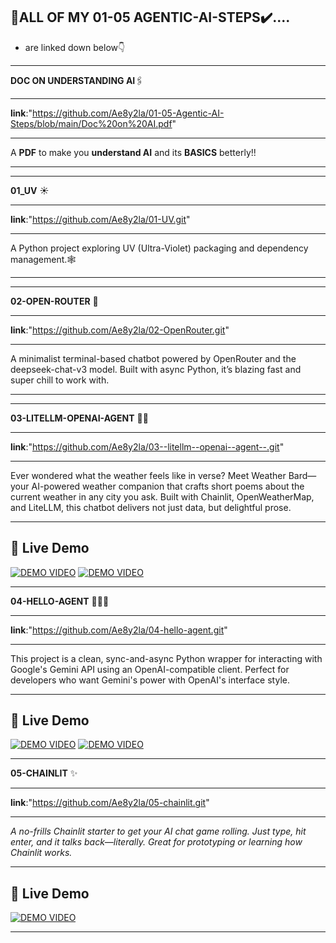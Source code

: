 ## **🤖ALL OF MY 01-05 AGENTIC-AI-STEPS✔️....**

* are linked down below👇 
     
------------------------------------------------------------------------------------------------------------------------------------------------------------------------------------------------------------------
**DOC ON UNDERSTANDING AI**🖇️
***
**link**:"https://github.com/Ae8y2la/01-05-Agentic-AI-Steps/blob/main/Doc%20on%20AI.pdf"
***
A **PDF** to make you **understand AI** and its **BASICS** betterly!!
***
------------------------------------------------------------------------------------------------------------------------------------------------------------------------------------------------------------------
**01_UV** ☀️
***
**link**:"https://github.com/Ae8y2la/01-UV.git"
***
A Python project exploring UV (Ultra-Violet) packaging and dependency management.🕸️
***
------------------------------------------------------------------------------------------------------------------------------------------------------------------------------------------------------------------
**02-OPEN-ROUTER** 📂
***
**link**:"https://github.com/Ae8y2la/02-OpenRouter.git"
***
A minimalist terminal-based chatbot powered by OpenRouter and the deepseek-chat-v3 model. Built with async Python, it’s blazing fast and super chill to work with.
***
------------------------------------------------------------------------------------------------------------------------------------------------------------------------------------------------------------------
**03-LITELLM-OPENAI-AGENT** 💪🏻
***
**link**:"https://github.com/Ae8y2la/03--litellm--openai--agent--.git"
***
Ever wondered what the weather feels like in verse? Meet Weather Bard—your AI-powered weather companion that crafts short poems about the current weather in any city you ask. Built with Chainlit, OpenWeatherMap, and LiteLLM, this chatbot delivers not just data, but delightful prose.
***
## 🎥 Live Demo
[![DEMO VIDEO](https://img.shields.io/badge/%F0%9F%8E%A5_Watch_Now-9146FF?style=for-the-badge&logo=google-drive)](https://drive.google.com/file/d/1iCbvEHQsbQ1vT5AhpMpJufMg17DgWdm0/view?usp=sharing)
[![DEMO VIDEO](https://img.shields.io/badge/%F0%9F%8E%A5_Watch_Now-9146FF?style=for-the-badge&logo=google-drive)](https://drive.google.com/file/d/14BnNqewbfotxfUgFd-lQKXVoeqzo59CC/view?usp=sharing)

------------------------------------------------------------------------------------------------------------------------------------------------------------------------------------------------------------------
**04-HELLO-AGENT** 🙋🏻‍♀️
***
**link**:"https://github.com/Ae8y2la/04-hello-agent.git"
***
This project is a clean, sync-and-async Python wrapper for interacting with Google's Gemini API using an OpenAI-compatible client. Perfect for developers who want Gemini's power with OpenAI's interface style.
***
## 🎥 Live Demo
[![DEMO VIDEO](https://img.shields.io/badge/%F0%9F%8E%A5_Watch_Now-9146FF?style=for-the-badge&logo=google-drive)](https://drive.google.com/file/d/1t8XOdAuu6wjMC4iO8VPJ4F_tUg3h1vKR/view?usp=sharing)
[![DEMO VIDEO](https://img.shields.io/badge/%F0%9F%8E%A5_Watch_Now-9146FF?style=for-the-badge&logo=google-drive)](https://drive.google.com/file/d/1KzUDLb-O8C0SqPjswyYuWmBl7ge0_KfX/view?usp=sharing)

------------------------------------------------------------------------------------------------------------------------------------------------------------------------------------------------------------------
**05-CHAINLIT** ✨
***
**link**:"https://github.com/Ae8y2la/05-chainlit.git"
***
*A no-frills Chainlit starter to get your AI chat game rolling. Just type, hit enter, and it talks back—literally. Great for prototyping or learning how Chainlit works.*
***
## 🎥 Live Demo
[![DEMO VIDEO](https://img.shields.io/badge/%F0%9F%8E%A5_Watch_Now-9146FF?style=for-the-badge&logo=google-drive)](https://drive.google.com/uc?export=download&id=19q0rheMHoE802UO0aqADSN6Ak0JXre3t)

------------------------------------------------------------------------------------------------------------------------------------------------------------------------------------------------------------------

